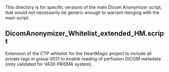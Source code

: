 This directory is for specific versions of the main Dicom Anonymizer script, that would not necessarily be generic enough to warrant merging with the main script.

## DicomAnonymizer_Whitelist_extended_HM.script

Extension of the CTP whitelist for the HeartMagic project to include all private tags in group 0021 to enable reading of perfusion DICOM metadata (only validated for VA30 PRISMA system).
